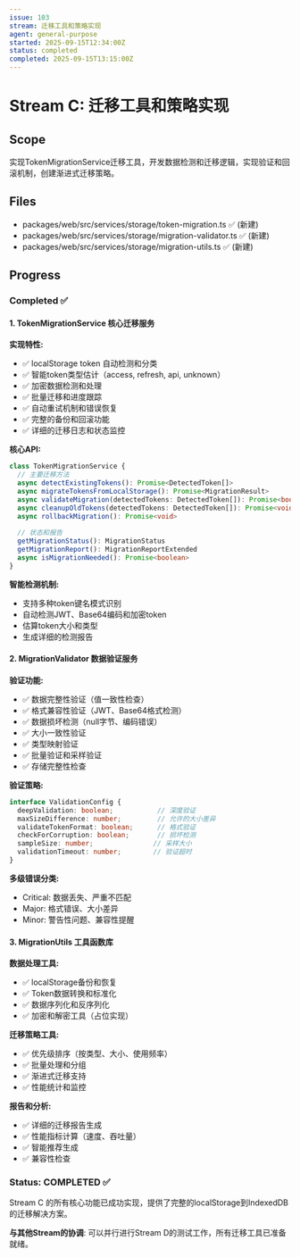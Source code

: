 ```yaml
---
issue: 103
stream: 迁移工具和策略实现
agent: general-purpose
started: 2025-09-15T12:34:00Z
status: completed
completed: 2025-09-15T13:15:00Z
---
```


# Stream C: 迁移工具和策略实现

## Scope

实现TokenMigrationService迁移工具，开发数据检测和迁移逻辑，实现验证和回滚机制，创建渐进式迁移策略。

## Files

- packages/web/src/services/storage/token-migration.ts ✅ (新建)
- packages/web/src/services/storage/migration-validator.ts ✅ (新建)
- packages/web/src/services/storage/migration-utils.ts ✅ (新建)

## Progress

### Completed ✅

#### 1. TokenMigrationService 核心迁移服务

**实现特性:**
- ✅ localStorage token 自动检测和分类
- ✅ 智能token类型估计（access, refresh, api, unknown）
- ✅ 加密数据检测和处理
- ✅ 批量迁移和进度跟踪
- ✅ 自动重试机制和错误恢复
- ✅ 完整的备份和回滚功能
- ✅ 详细的迁移日志和状态监控

**核心API:**
```typescript
class TokenMigrationService {
  // 主要迁移方法
  async detectExistingTokens(): Promise<DetectedToken[]>
  async migrateTokensFromLocalStorage(): Promise<MigrationResult>
  async validateMigration(detectedTokens: DetectedToken[]): Promise<boolean>
  async cleanupOldTokens(detectedTokens: DetectedToken[]): Promise<void>
  async rollbackMigration(): Promise<void>
  
  // 状态和报告
  getMigrationStatus(): MigrationStatus
  getMigrationReport(): MigrationReportExtended
  async isMigrationNeeded(): Promise<boolean>
}
```

**智能检测机制:**
- 支持多种token键名模式识别
- 自动检测JWT、Base64编码和加密token
- 估算token大小和类型
- 生成详细的检测报告

#### 2. MigrationValidator 数据验证服务

**验证功能:**
- ✅ 数据完整性验证（值一致性检查）
- ✅ 格式兼容性验证（JWT、Base64格式检测）
- ✅ 数据损坏检测（null字节、编码错误）
- ✅ 大小一致性验证
- ✅ 类型映射验证
- ✅ 批量验证和采样验证
- ✅ 存储完整性检查

**验证策略:**
```typescript
interface ValidationConfig {
  deepValidation: boolean;           // 深度验证
  maxSizeDifference: number;         // 允许的大小差异
  validateTokenFormat: boolean;      // 格式验证
  checkForCorruption: boolean;       // 损坏检测
  sampleSize: number;               // 采样大小
  validationTimeout: number;        // 验证超时
}
```

**多级错误分类:**
- Critical: 数据丢失、严重不匹配
- Major: 格式错误、大小差异
- Minor: 警告性问题、兼容性提醒

#### 3. MigrationUtils 工具函数库

**数据处理工具:**
- ✅ localStorage备份和恢复
- ✅ Token数据转换和标准化
- ✅ 数据序列化和反序列化
- ✅ 加密和解密工具（占位实现）

**迁移策略工具:**
- ✅ 优先级排序（按类型、大小、使用频率）
- ✅ 批量处理和分组
- ✅ 渐进式迁移支持
- ✅ 性能统计和监控

**报告和分析:**
- ✅ 详细的迁移报告生成
- ✅ 性能指标计算（速度、吞吐量）
- ✅ 智能推荐生成
- ✅ 兼容性检查

### Status: COMPLETED ✅

Stream C 的所有核心功能已成功实现，提供了完整的localStorage到IndexedDB的迁移解决方案。

**与其他Stream的协调**: 可以并行进行Stream D的测试工作，所有迁移工具已准备就绪。
